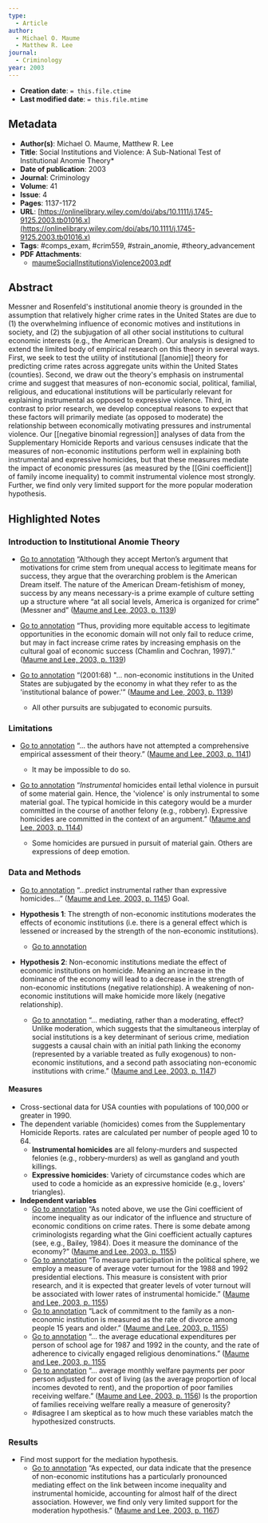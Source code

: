 ```yaml
---
type:
  - Article
author:
  - Michael O. Maume
  - Matthew R. Lee
journal:
  - Criminology
year: 2003
---
```


* **Creation date**: `= this.file.ctime`
* **Last modified date**: `= this.file.mtime`

## Metadata

* **Author(s)**: Michael O. Maume, Matthew R. Lee
* **Title**: Social Institutions and Violence: A Sub-National Test of Institutional Anomie Theory*
* **Date of publication**: 2003
* **Journal**: Criminology
* **Volume**: 41
* **Issue**: 4
* **Pages**: 1137-1172
* **URL**: [https://onlinelibrary.wiley.com/doi/abs/10.1111/j.1745-9125.2003.tb01016.x](https://onlinelibrary.wiley.com/doi/abs/10.1111/j.1745-9125.2003.tb01016.x)
* **Tags**: #comps_exam, #crim559, #strain_anomie, #theory_advancement
* **PDF Attachments**:
  * [maumeSocialInstitutionsViolence2003.pdf](zotero://open-pdf/library/items/TK3T65KF)

## Abstract

Messner and Rosenfeld's institutional anomie theory is grounded in the assumption that relatively higher crime rates in the United States are due to (1) the overwhelming influence of economic motives and institutions in society, and (2) the subjugation of all other social institutions to cultural economic interests (e.g., the American Dream). Our analysis is designed to extend the limited body of empirical research on this theory in several ways. First, we seek to test the utility of institutional [[anomie]] theory for predicting crime rates across aggregate units within the United States (counties). Second, we draw out the theory's emphasis on instrumental crime and suggest that measures of non-economic social, political, familial, religious, and educational institutions will be particularly relevant for explaining instrumental as opposed to expressive violence. Third, in contrast to prior research, we develop conceptual reasons to expect that these factors will primarily mediate (as opposed to moderate) the relationship between economically motivating pressures and instrumental violence. Our [[negative binomial regression]] analyses of data from the Supplementary Homicide Reports and various censuses indicate that the measures of non-economic institutions perform well in explaining both instrumental and expressive homicides, but that these measures mediate the impact of economic pressures (as measured by the [[Gini coefficient]] of family income inequality) to commit instrumental violence most strongly. Further, we find only very limited support for the more popular moderation hypothesis.

## Highlighted Notes

### Introduction to Institutional Anomie Theory

* [Go to annotation](zotero://open-pdf/library/items/TK3T65KF?page=1139&annotation=WISF6EHT) “Although they accept Merton’s argument that motivations for crime stem from unequal access to legitimate means for success, they argue that the overarching problem is the American Dream itself. The nature of the American Dream-fetishism of money, success by any means necessary-is a prime example of culture setting up a structure where “at all social levels, America is organized for crime” (Messner and” ([Maume and Lee, 2003, p. 1139](zotero://select/library/items/ITZ5HPR8))
  
* [Go to annotation](zotero://open-pdf/library/items/TK3T65KF?page=1139&annotation=FNMRXAYS) “Thus, providing more equitable access to legitimate opportunities in the economic domain will not only fail to reduce crime, but may in fact increase crime rates by increasing emphasis on the cultural goal of economic success (Chamlin and Cochran, 1997).” ([Maume and Lee, 2003, p. 1139](zotero://select/library/items/ITZ5HPR8))
  
* [Go to annotation](zotero://open-pdf/library/items/TK3T65KF?page=1139&annotation=PSCHIYW3) “(2001:68) "... non-economic institutions in the United States are subjugated by the economy in what they refer to as the 'institutional balance of power.'” ([Maume and Lee, 2003, p. 1139](zotero://select/library/items/ITZ5HPR8))
	* All other pursuits are subjugated to economic pursuits.

### Limitations

* [Go to annotation](zotero://open-pdf/library/items/TK3T65KF?page=1141&annotation=GVL39PJ8) “... the authors have not attempted a comprehensive empirical assessment of their theory.” ([Maume and Lee, 2003, p. 1141](zotero://select/library/items/ITZ5HPR8))
	* It may be impossible to do so.
	  
* [Go to annotation](zotero://open-pdf/library/items/TK3T65KF?page=1144&annotation=MTN666LP) “*Instrumental* homicides entail lethal violence in pursuit of some material gain. Hence, the 'violence' is only instrumental to some material goal. The typical homicide in this category would be a murder committed in the course of another felony (e.g., robbery). Expressive homicides are committed in the context of an argument.” ([Maume and Lee, 2003, p. 1144](zotero://select/library/items/ITZ5HPR8))
	* Some homicides are pursued in pursuit of material gain. Others are expressions of deep emotion.

### Data and Methods

* [Go to annotation](zotero://open-pdf/library/items/TK3T65KF?page=1145&annotation=S8CRYEDY) “...predict instrumental rather than expressive homicides...” ([Maume and Lee, 2003, p. 1145](zotero://select/library/items/ITZ5HPR8)) Goal.
  
* **Hypothesis 1**: The strength of non-economic institutions moderates the effects of economic institutions (i.e. there is a general effect which is lessened or increased by the strength of the non-economic institutions).
	* [Go to annotation](zotero://open-pdf/library/items/TK3T65KF?page=1147&annotation=AXXEMMKX)
	  
* **Hypothesis 2**: Non-economic institutions mediate the effect of economic institutions on homicide. Meaning an increase in the dominance of the economy will lead to a decrease in the strength of non-economic institutions (negative relationship). A weakening of non-economic institutions will make homicide more likely (negative relationship).
	* [Go to annotation](zotero://open-pdf/library/items/TK3T65KF?page=1147&annotation=2N334R7P) “... mediating, rather than a moderating, effect? Unlike moderation, which suggests that the simultaneous interplay of social institutions is a key determinant of serious crime, mediation suggests a causal chain with an initial path linking the economy (represented by a variable treated as fully exogenous) to non-economic institutions, and a second path associating non-economic institutions with crime.” ([Maume and Lee, 2003, p. 1147](zotero://select/library/items/ITZ5HPR8))
	  
#### Measures

* Cross-sectional data for USA counties with populations of 100,000 or greater in 1990.
* The dependent variable (homicides) comes from the Supplementary Homicide Reports. rates are calculated per number of people aged 10 to 64.
	* **Instrumental homicides** are all felony-murders and suspected felonies (e.g., robbery-murders) as well as gangland and youth killings.
	* **Expressive homicides**: Variety of circumstance codes which are used to code a homicide as an expressive homicide (e.g., lovers' triangles).
* **Independent variables**
	* [Go to annotation](zotero://open-pdf/library/items/TK3T65KF?page=1155&annotation=JPNYNRUI) “As noted above, we use the Gini coefficient of income inequality as our indicator of the influence and structure of economic conditions on crime rates. There is some debate among criminologists regarding what the Gini coefficient actually captures (see, e.g., Bailey, 1984). Does it measure the dominance of the economy?” ([Maume and Lee, 2003, p. 1155](zotero://select/library/items/ITZ5HPR8))
	* [Go to annotation](zotero://open-pdf/library/items/TK3T65KF?page=1155&annotation=XY2W75XZ) “To measure participation in the political sphere, we employ a measure of average voter turnout for the 1988 and 1992 presidential elections. This measure is consistent with prior research, and it is expected that greater levels of voter turnout will be associated with lower rates of instrumental homicide.” ([Maume and Lee, 2003, p. 1155](zotero://select/library/items/ITZ5HPR8))
	* [Go to annotation](zotero://open-pdf/library/items/TK3T65KF?page=1155&annotation=H6F56KGS) “Lack of commitment to the family as a non-economic institution is measured as the rate of divorce among people 15 years and older.” ([Maume and Lee, 2003, p. 1155](zotero://select/library/items/ITZ5HPR8))
	* [Go to annotation](zotero://open-pdf/library/items/TK3T65KF?page=1155&annotation=C3LCB8WD) “... the average educational expenditures per person of school age for 1987 and 1992 in the county, and the rate of adherence to civically engaged religious denominations.” ([Maume and Lee, 2003, p. 1155](zotero://select/library/items/ITZ5HPR8)
	* [Go to annotation](zotero://open-pdf/library/items/TK3T65KF?page=1156&annotation=SACYP8SB) “... average monthly welfare payments per poor person adjusted for cost of living (as the average proportion of local incomes devoted to rent), and the proportion of poor families receiving welfare.” ([Maume and Lee, 2003, p. 1156](zotero://select/library/items/ITZ5HPR8)) Is the proportion of families receiving welfare really a measure of generosity?
	* #disagree I am skeptical as to how much these variables match the hypothesized constructs.

### Results

* Find most support for the mediation hypothesis.
	* [Go to annotation](zotero://open-pdf/library/items/TK3T65KF?page=1167&annotation=YPXQS4CR) “As expected, our data indicate that the presence of non-economic institutions has a particularly pronounced mediating effect on the link between income inequality and instrumental homicide, accounting for almost half of the direct association. However, we find only very limited support for the moderation hypothesis.” ([Maume and Lee, 2003, p. 1167](zotero://select/library/items/ITZ5HPR8))